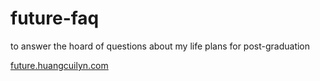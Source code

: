 # future-faq
to answer the hoard of questions about my life plans for post-graduation

[future.huangcuilyn.com](https://www.future.huangcuilyn.com "FAQ | So You've Heard I'm Graduating...")